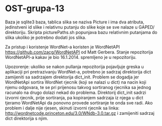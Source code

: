 OST-grupa-13
============

Baza je sqlite3 baza, tablica slika se naziva Picture i ima dva atributa, jedinstveni id slike i relativnu putanju do slike koje se sve nalaze u GAPED/ direktoriju.
Skripta picturePaths.sh popunjava bazu relativnim putanjama do slika ukoliko je potrebno dodati jos slika.

Za pristup i koristenje WordNet-a koristen je WordNetAPI https://github.com/zacg/WordNetAPI od Matt Gerbera.
Stanje repozitorija WordNetAPI-a kakav je bio 16.1.2014. spremljeno je u repozitoriju.

Upozorenje: ukoliko se nakon pullanja repozitorija pojavljuje greska u aplikaciji pri pretrazivanju WordNet-a, potrebno je sadrzaj direktorija dict zamijeniti sa sadrzajem direktorija dict_init.
Problem se dogadja jer WordNetApi sortira WordNet rjecnik (koji se nalazi u dict) na nacin koji njemu odgovara, te se pri prijenosu takvog sortiranog rjecnika sa jednog racunalo na drugo dolazi nekad do problema.
Direktorij dict_init sadrzi izvorni rjecnik, prije sortiranja, pa kopiranjem sadrzaja iz njega u dict tjeramo WordNetApi da ponovno provede sortiranje te onda sve radi.
Ako problem i dalje nije rjesen, skinuti izvorni rjecnik sa linka: http://wordnetcode.princeton.edu/3.0/WNdb-3.0.tar.gz i zamijeniti sadrzaj dict direktorija s njim.